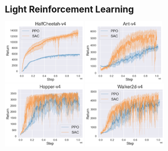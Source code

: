 # Light Reinforcement Learning

<img src="fig\halfcheetah.png" width="49%"> <img src="fig\ant.png" width="48%" ><img src="fig\hopper.png" width="49%" > <img src="fig\walker.png" width="49%" >